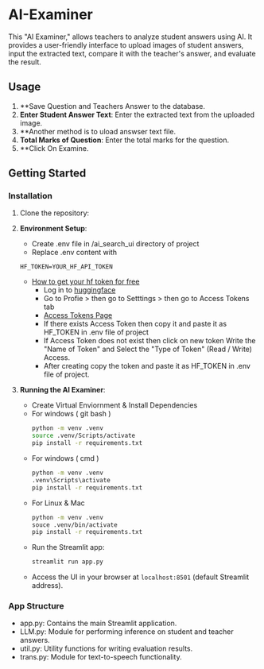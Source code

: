 # AI-Examiner
This "AI Examiner," allows teachers to analyze student answers using AI. It provides a user-friendly interface to upload images of student answers, input the extracted text, compare it with the teacher's answer, and evaluate the result.

## Usage
1. **Save Question and Teachers Answer to the database.
2. **Enter Student Answer Text**: Enter the extracted text from the uploaded image.
3. **Another method is to uload answser text file.
4. **Total Marks of Question**: Enter the total marks for the question.
5. **Click On Examine.
   
## Getting Started
### Installation
1. Clone the repository:
2. **Environment Setup**:
   - Create .env file in /ai_search_ui directory of project
   - Replace .env content with 
   ```
   HF_TOKEN=YOUR_HF_API_TOKEN
   ```
   - [How to get your hf token for free](https://huggingface.co/docs/hub/en/security-tokens)
      * Log in to [huggingface](https://huggingface.co/)
      * Go to Profie > then go to Setttings > then go to Access Tokens tab
      * [Access Tokens Page](https://huggingface.co/settings/tokens)
      * If there exists Access Token then copy it and paste it as HF_TOKEN in .env file of project
      * If Access Token does not exist then click on new token Write the "Name of Token" and Select the "Type of Token" (Read / Write) Access.
      * After creating copy the token and paste it as HF_TOKEN in .env file of project.

3. **Running the AI Examiner**:
   - Create Virtual Enviornment & Install Dependencies
   * For windows ( git bash )
        ```sh
        python -m venv .venv
        source .venv/Scripts/activate
        pip install -r requirements.txt
        ```
    * For windows ( cmd )
        ```sh
        python -m venv .venv
        .venv\Scripts\activate
        pip install -r requirements.txt
        ```
    * For Linux & Mac
        ```sh
        python -m venv .venv
        souce .venv/bin/activate
        pip install -r requirements.txt
        ```
   - Run the Streamlit app:
     ```sh
     streamlit run app.py
     ```
   - Access the UI in your browser at `localhost:8501` (default Streamlit address).

### App Structure
* app.py: Contains the main Streamlit application.
* LLM.py: Module for performing inference on student and teacher answers.
* util.py: Utility functions for writing evaluation results.
* trans.py: Module for text-to-speech functionality.
